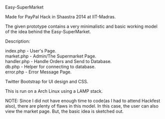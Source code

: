 Easy-SuperMarket

Made for PayPal Hack in Shaastra 2014 at IIT-Madras.

The given prototype contains a very minimalistic and basic working model of the idea behind the Easy-SuperMarket.

Description:

index.php - User's Page.<br>
market.php - Admin/The Supermarket Page.<br>
handler.php - Handle Orders and Send to Database.<br>
db.php - Helper for connecting to database.<br>
error.php - Error Message Page.<br>

Twitter Bootstrap for UI design and CSS.

This is run on a Arch Linux using a LAMP stack.

NOTE: Since I did not have enough time to code(as I had to attend Hackfest also), there are plenty of flaws in this model. In this case, the user can also view the market page. But, the basic idea is sketched out.

